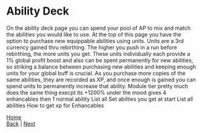 # Ability Deck
On the ability deck page you can spend your pool of AP to mix and match the abilities you would like to use. 
At the top of this page you have the option to purchase new equippable abilities using units. 
Units are a 3rd currency gained thru rebirthing. 
The higher you push in a run before rebirthing, the more units you get. 
These units individually each provide a 1% global profit boost and also can be spent permanently for new abilities, so striking a balance between purchasing new abilities and keeping enough units for your global buff is crucial. 
As you purchase more copies of the same abilities, they are recorded as XP, and once enough is gained you can spend units to permanently increase that ability.
Module tier pretty much does the same thing execpt its +1200% under the mood
gives 4 enhancables then 1 normal ability
List all Set abilties you get at start
List all abilities
How to get xp for Enhancables

[Home](../README.md)  
[Back](Equipment%20Tab.md) | [Next](Rebirth.md)